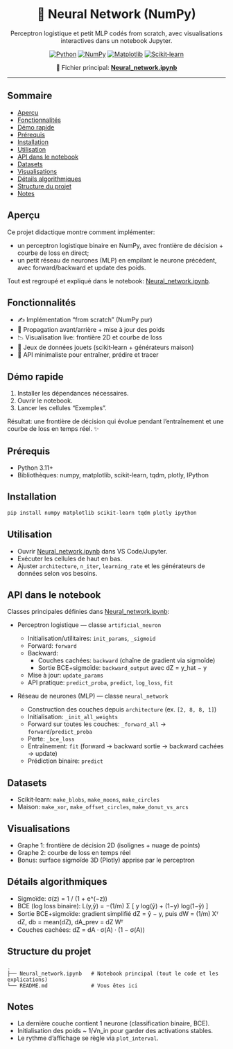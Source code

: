 <div align="center">

# 🧠 Neural Network (NumPy)

Perceptron logistique et petit MLP codés from scratch, avec visualisations interactives dans un notebook Jupyter.

[![Python](https://img.shields.io/badge/Python-3.11%2B-3776AB?logo=python&logoColor=white)](#prerequis) 
[![NumPy](https://img.shields.io/badge/NumPy-✅-013243?logo=numpy&logoColor=white)](#prerequis)
[![Matplotlib](https://img.shields.io/badge/Matplotlib-📈-11557c)](#visualisations)
[![Scikit‑learn](https://img.shields.io/badge/scikit--learn-🧪-f89939?logo=scikitlearn&logoColor=white)](#datasets)

🎯 Fichier principal: <strong><a href="Neural_network.ipynb">Neural_network.ipynb</a></strong>

</div>

---

## Sommaire

- [Aperçu](#aperçu)
- [Fonctionnalités](#fonctionnalités)
- [Démo rapide](#démo-rapide)
- [Prérequis](#prérequis)
- [Installation](#installation)
- [Utilisation](#utilisation)
- [API dans le notebook](#api-dans-le-notebook)
- [Datasets](#datasets)
- [Visualisations](#visualisations)
- [Détails algorithmiques](#détails-algorithmiques)
- [Structure du projet](#structure-du-projet)
- [Notes](#notes)

## Aperçu

Ce projet didactique montre comment implémenter:
- un perceptron logistique binaire en NumPy, avec frontière de décision + courbe de loss en direct;
- un petit réseau de neurones (MLP) en empilant le neurone précédent, avec forward/backward et update des poids.

Tout est regroupé et expliqué dans le notebook: [Neural_network.ipynb](Neural_network.ipynb).

## Fonctionnalités

- ✍️ Implémentation “from scratch” (NumPy pur)
- 🔁 Propagation avant/arrière + mise à jour des poids
- 📉 Visualisation live: frontière 2D et courbe de loss
- 🧪 Jeux de données jouets (scikit‑learn + générateurs maison)
- 🧰 API minimaliste pour entraîner, prédire et tracer

## Démo rapide

1) Installer les dépendances nécessaires.
2) Ouvrir le notebook.
3) Lancer les cellules “Exemples”.

Résultat: une frontière de décision qui évolue pendant l’entraînement et une courbe de loss en temps réel. ✨

## Prérequis

- Python 3.11+
- Bibliothèques: numpy, matplotlib, scikit-learn, tqdm, plotly, IPython

## Installation

```bash
pip install numpy matplotlib scikit-learn tqdm plotly ipython
```

## Utilisation

- Ouvrir [Neural_network.ipynb](Neural_network.ipynb) dans VS Code/Jupyter.
- Exécuter les cellules de haut en bas.
- Ajuster `architecture`, `n_iter`, `learning_rate` et les générateurs de données selon vos besoins.

## API dans le notebook

Classes principales définies dans [Neural_network.ipynb](Neural_network.ipynb):

- Perceptron logistique — classe `artificial_neuron`
  - Initialisation/utilitaires: `init_params`, `_sigmoid`
  - Forward: `forward`
  - Backward:
    - Couches cachées: `backward` (chaîne de gradient via sigmoïde)
    - Sortie BCE+sigmoïde: `backward_output` avec dZ = y_hat − y
  - Mise à jour: `update_params`
  - API pratique: `predict_proba`, `predict`, `log_loss`, `fit`

- Réseau de neurones (MLP) — classe `neural_network`
  - Construction des couches depuis `architecture` (ex. `[2, 8, 8, 1]`)
  - Initialisation: `_init_all_weights`
  - Forward sur toutes les couches: `_forward_all` → `forward`/`predict_proba`
  - Perte: `_bce_loss`
  - Entraînement: `fit` (forward → backward sortie → backward cachées → update)
  - Prédiction binaire: `predict`

## Datasets

- Scikit‑learn: `make_blobs`, `make_moons`, `make_circles`
- Maison: `make_xor`, `make_offset_circles`, `make_donut_vs_arcs`

## Visualisations

- Graphe 1: frontière de décision 2D (isolignes + nuage de points)
- Graphe 2: courbe de loss en temps réel
- Bonus: surface sigmoïde 3D (Plotly) apprise par le perceptron

## Détails algorithmiques

- Sigmoïde: σ(z) = 1 / (1 + e^(−z))
- BCE (log loss binaire):
  L(y,ŷ) = −(1/m) Σ [ y log(ŷ) + (1−y) log(1−ŷ) ]
- Sortie BCE+sigmoïde: gradient simplifié dZ = ŷ − y, puis
  dW = (1/m) Xᵀ dZ,  db = mean(dZ),  dA_prev = dZ Wᵀ
- Couches cachées: dZ = dA · σ(A) · (1 − σ(A))

## Structure du projet

```
.
├── Neural_network.ipynb   # Notebook principal (tout le code et les explications)
└── README.md              # Vous êtes ici
```

## Notes

- La dernière couche contient 1 neurone (classification binaire, BCE).
- Initialisation des poids ~ 1/√n_in pour garder des activations stables.
- Le rythme d’affichage se règle via `plot_interval`.
